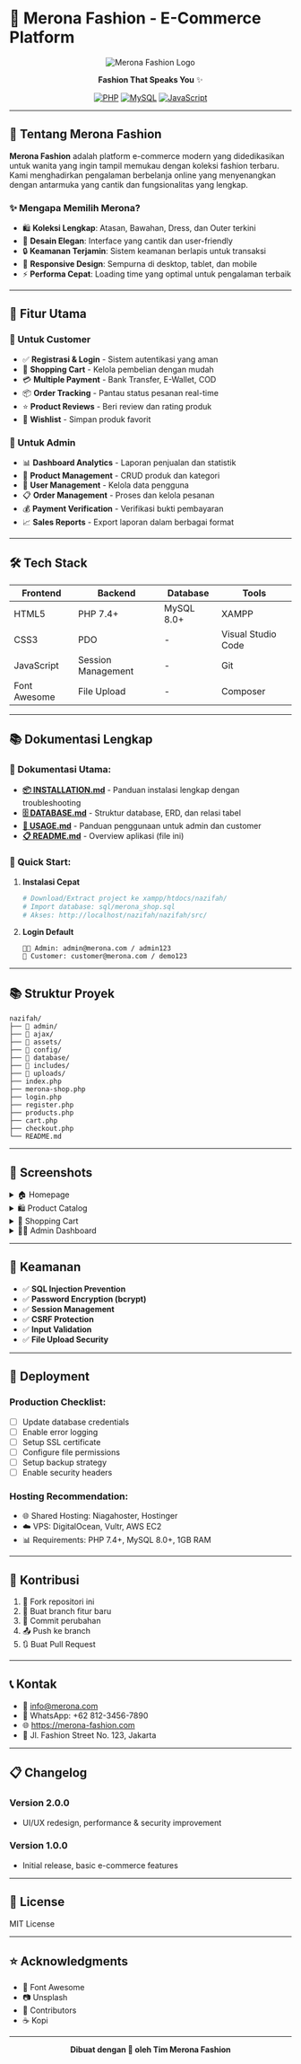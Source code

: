 # 🌸 Merona Fashion - E-Commerce Platform

<div align="center">

![Merona Fashion Logo](https://img.shields.io/badge/Merona-Fashion-FF69B4?style=for-the-badge&logo=shopping-bag&logoColor=white)

**Fashion That Speaks You** ✨

[![PHP](https://img.shields.io/badge/PHP-777BB4?style=flat-square&logo=php&logoColor=white)](https://php.net/)
[![MySQL](https://img.shields.io/badge/MySQL-4479A1?style=flat-square&logo=mysql&logoColor=white)](https://mysql.com/)
[![JavaScript](https://img.shields.io/badge/JavaScript-F7DF1E?style=flat-square&logo=javascript&logoColor=black)](https://javascript.com/)

</div>

---

## 💖 Tentang Merona Fashion

**Merona Fashion** adalah platform e-commerce modern yang didedikasikan untuk wanita yang ingin tampil memukau dengan koleksi fashion terbaru. Kami menghadirkan pengalaman berbelanja online yang menyenangkan dengan antarmuka yang cantik dan fungsionalitas yang lengkap.

### ✨ Mengapa Memilih Merona?

- 🛍️ **Koleksi Lengkap**: Atasan, Bawahan, Dress, dan Outer terkini  
- 💅 **Desain Elegan**: Interface yang cantik dan user-friendly  
- 🔒 **Keamanan Terjamin**: Sistem keamanan berlapis untuk transaksi  
- 📱 **Responsive Design**: Sempurna di desktop, tablet, dan mobile  
- ⚡ **Performa Cepat**: Loading time yang optimal untuk pengalaman terbaik  

---

## 🚀 Fitur Utama

### 👥 Untuk Customer
- ✅ **Registrasi & Login** - Sistem autentikasi yang aman  
- 🛒 **Shopping Cart** - Kelola pembelian dengan mudah  
- 💳 **Multiple Payment** - Bank Transfer, E-Wallet, COD  
- 📦 **Order Tracking** - Pantau status pesanan real-time  
- ⭐ **Product Reviews** - Beri review dan rating produk  
- 💌 **Wishlist** - Simpan produk favorit  

### 🔧 Untuk Admin
- 📊 **Dashboard Analytics** - Laporan penjualan dan statistik  
- 📝 **Product Management** - CRUD produk dan kategori  
- 👤 **User Management** - Kelola data pengguna  
- 📋 **Order Management** - Proses dan kelola pesanan  
- 💰 **Payment Verification** - Verifikasi bukti pembayaran  
- 📈 **Sales Reports** - Export laporan dalam berbagai format  

---

## 🛠️ Tech Stack

| Frontend | Backend | Database | Tools |
|----------|---------|----------|--------|
| HTML5 | PHP 7.4+ | MySQL 8.0+ | XAMPP |
| CSS3 | PDO | - | Visual Studio Code |
| JavaScript | Session Management | - | Git |
| Font Awesome | File Upload | - | Composer |

---

## 📚 Dokumentasi Lengkap

### 📖 Dokumentasi Utama:
- **[📦 INSTALLATION.md](INSTALLATION.md)** - Panduan instalasi lengkap dengan troubleshooting  
- **[🗄️ DATABASE.md](DATABASE.md)** - Struktur database, ERD, dan relasi tabel  
- **[👥 USAGE.md](USAGE.md)** - Panduan penggunaan untuk admin dan customer  
- **[📋 README.md](README.md)** - Overview aplikasi (file ini)  

### 🚀 Quick Start:

1. **Instalasi Cepat**
   ```bash
   # Download/Extract project ke xampp/htdocs/nazifah/
   # Import database: sql/merona_shop.sql
   # Akses: http://localhost/nazifah/nazifah/src/
   ```

2. **Login Default**
   ```
   👨‍💼 Admin: admin@merona.com / admin123  
   👤 Customer: customer@merona.com / demo123  
   ```

---

## 📚 Struktur Proyek

```
nazifah/
├── 📁 admin/
├── 📁 ajax/
├── 📁 assets/
├── 📁 config/
├── 📁 database/
├── 📁 includes/
├── 📁 uploads/
├── index.php
├── merona-shop.php
├── login.php
├── register.php
├── products.php
├── cart.php
├── checkout.php
└── README.md
```

---

## 🎨 Screenshots

<details>
<summary>🏠 Homepage</summary>

![Homepage](https://via.placeholder.com/800x400/FF69B4/FFFFFF?text=Merona+Homepage)

</details>

<details>
<summary>🛍️ Product Catalog</summary>

![Products](https://via.placeholder.com/800x400/FF1493/FFFFFF?text=Product+Catalog)

</details>

<details>
<summary>🛒 Shopping Cart</summary>

![Cart](https://via.placeholder.com/800x400/FF6347/FFFFFF?text=Shopping+Cart)

</details>

<details>
<summary>👨‍💼 Admin Dashboard</summary>

![Admin](https://via.placeholder.com/800x400/4169E1/FFFFFF?text=Admin+Dashboard)

</details>

---

## 🔐 Keamanan

- ✅ **SQL Injection Prevention**  
- ✅ **Password Encryption (bcrypt)**  
- ✅ **Session Management**  
- ✅ **CSRF Protection**  
- ✅ **Input Validation**  
- ✅ **File Upload Security**  

---

## 🚀 Deployment

### Production Checklist:
- [ ] Update database credentials  
- [ ] Enable error logging  
- [ ] Setup SSL certificate  
- [ ] Configure file permissions  
- [ ] Setup backup strategy  
- [ ] Enable security headers  

### Hosting Recommendation:
- 🌐 Shared Hosting: Niagahoster, Hostinger  
- ☁️ VPS: DigitalOcean, Vultr, AWS EC2  
- 📊 Requirements: PHP 7.4+, MySQL 8.0+, 1GB RAM  

---

## 🤝 Kontribusi

1. 🍴 Fork repositori ini  
2. 🌿 Buat branch fitur baru  
3. 💾 Commit perubahan  
4. 📤 Push ke branch  
5. 🔃 Buat Pull Request  

---

## 📞 Kontak

- 📧 info@merona.com  
- 📱 WhatsApp: +62 812-3456-7890  
- 🌐 https://merona-fashion.com  
- 📍 Jl. Fashion Street No. 123, Jakarta  

---

## 📋 Changelog

### Version 2.0.0
- UI/UX redesign, performance & security improvement  

### Version 1.0.0
- Initial release, basic e-commerce features  

---

## 📜 License

MIT License

---

## ⭐ Acknowledgments

- 🎨 Font Awesome  
- 📷 Unsplash  
- 👥 Contributors  
- ☕ Kopi

---

<div align="center">

**Dibuat dengan 💖 oleh Tim Merona Fashion**

</div>
